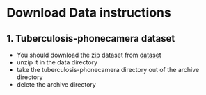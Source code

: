 
# Download Data instructions

## 1. Tuberculosis-phonecamera dataset

* You should download the zip dataset from 
[dataset](https://www.kaggle.com/datasets/saife245/tuberculosis-image-datasets)
*  unzip it in the data directory 
* take the tuberculosis-phonecamera directory out of the archive directory
* delete the archive directory



